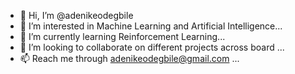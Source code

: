 - 👋 Hi, I’m @adenikeodegbile
- 👀 I’m interested in Machine Learning and Artificial Intelligence...
- 🌱 I’m currently learning Reinforcement Learning...
- 💞️ I’m looking to collaborate on different projects across board ...
- 📫 Reach me through adenikeodegbile@gmail.com  ...

<!---
adenikeodegbile/adenikeodegbile is a ✨ special ✨ repository because its `README.md` (this file) appears on your GitHub profile.
You can click the Preview link to take a look at your changes.
--->
